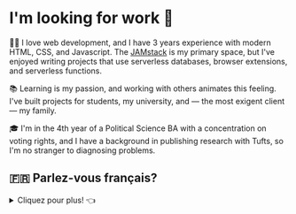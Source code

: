 <h1>I'm looking for work 👋</h1>

👨‍💻 I love web development, and I have 3 years experience with modern HTML, CSS, and Javascript. The [JAMstack](https://jamstack.org/) is my primary space, but I've enjoyed writing projects that use serverless databases, browser extensions, and serverless functions.

📚 Learning is my passion, and working with others animates this feeling. I've built projects for students, my university, and — the most exigent client — my family.

🎓 I'm in the 4th year of a Political Science BA with a concentration on voting rights, and I have a background in publishing research with Tufts, so I'm no stranger to diagnosing problems.

<h2>🇫🇷 Parlez-vous français?</h2>
<details>
  <summary>Cliquez pour plus! 👈</summary>

<h3>Je cherche un emploi —   <a href="mailto: contact@jamestedesco.me?subject=Parlons de la programmation!">contactez-moi!</a></h3>

👨‍💻 J'ai familiarité avec HTML, CSS, Javascript, et plusieurs choses de la JAMstack (Javascript, APIs, & Markdown). Actuellement, je déploie mes sites de SSG avec le framework d'Eleventy sur Netlify. J'aime bien developer les applications pour une bonne expérience de l'utilisateur. 

📚J'adore apprendre, et mon dossier le montre. J'ai la capacité de surmonter les obstacles et résoudre les problèmes.

🗺 Je suis arrivé des États-Unis à Caen, en Normandie en janvier, parce que j'avais le désir d'apprendre et améliorer mon français. Pour le moment, j'ai un niveau de français B1, alors je pense que c'est un niveau suffisant pour les fonctions basique, mais j'aimerais — bien sûr — apprendre beaucoup plus. La vie en france? Je l'adore!
</details>
